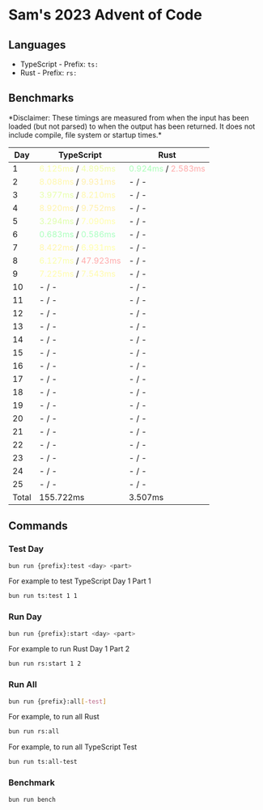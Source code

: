 # Sam's 2023 Advent of Code

## Languages

- TypeScript - Prefix: `ts:`
- Rust - Prefix: `rs:`

## Benchmarks

<!--BENCHMARKSTART-->*Disclaimer: These timings are measured from when the input has been loaded (but not parsed) to when the output has been returned. It does not include compile, file system or startup times.*

|Day|TypeScript|Rust|
|-|-|-|
|1|<span style="color: #faffaa">6.125ms</span> / <span style="color: #f0ffaa">4.895ms</span>|<span style="color: #aaffb8">0.924ms</span> / <span style="color: #ffaaaa">2.583ms</span>|
|2|<span style="color: #fff8aa">8.088ms</span> / <span style="color: #ffefaa">9.931ms</span>|- / -|
|3|<span style="color: #e7ffaa">3.977ms</span> / <span style="color: #fff8aa">8.210ms</span>|- / -|
|4|<span style="color: #fff4aa">8.920ms</span> / <span style="color: #fff0aa">9.752ms</span>|- / -|
|5|<span style="color: #deffaa">3.294ms</span> / <span style="color: #fffeaa">7.090ms</span>|- / -|
|6|<span style="color: #aaffbb">0.683ms</span> / <span style="color: #aaffc1">0.586ms</span>|- / -|
|7|<span style="color: #fff6aa">8.422ms</span> / <span style="color: #ffffaa">6.931ms</span>|- / -|
|8|<span style="color: #faffaa">6.127ms</span> / <span style="color: #ffaaaa">47.923ms</span>|- / -|
|9|<span style="color: #fffdaa">7.225ms</span> / <span style="color: #fffbaa">7.543ms</span>|- / -|
|10|- / -|- / -|
|11|- / -|- / -|
|12|- / -|- / -|
|13|- / -|- / -|
|14|- / -|- / -|
|15|- / -|- / -|
|16|- / -|- / -|
|17|- / -|- / -|
|18|- / -|- / -|
|19|- / -|- / -|
|20|- / -|- / -|
|21|- / -|- / -|
|22|- / -|- / -|
|23|- / -|- / -|
|24|- / -|- / -|
|25|- / -|- / -|
|Total|155.722ms|3.507ms|<!--BENCHMARKEND-->

## Commands

### Test Day

```bash
bun run {prefix}:test <day> <part>
```

For example to test TypeScript Day 1 Part 1
```bash
bun run ts:test 1 1
```

### Run Day

```bash
bun run {prefix}:start <day> <part>
```

For example to run Rust Day 1 Part 2
```bash
bun run rs:start 1 2
```

### Run All

```bash
bun run {prefix}:all[-test]
```

For example, to run all Rust

```bash
bun run rs:all
```

For example, to run all TypeScript Test

```bash
bun run ts:all-test
```

### Benchmark

```bash
bun run bench
```
